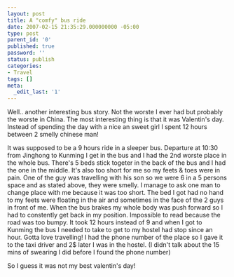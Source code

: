 ```yaml
---
layout: post
title: A "comfy" bus ride
date: 2007-02-15 21:35:29.000000000 -05:00
type: post
parent_id: '0'
published: true
password: ''
status: publish
categories:
- Travel
tags: []
meta:
  _edit_last: '1'
---
```

Well.. another interesting bus story. Not the worste I ever had but probably the worste in China. The most interesting thing is that it was Valentin's day. Instead of spending the day with a nice an sweet girl I spent 12 hours between 2 smelly chinese man!

<!--more-->

It was supposed to be a 9 hours ride in a sleeper bus. Departure at 10:30 from Jinghong to Kunming I get in the bus and I had the 2nd worste place in the whole bus. There's 5 beds stick togeter in the back of the bus and I had the one in the middle. It's also too short for me so my feets & toes were in pain. One of the guy was travelling with his son so we were 6 in a 5 persons space and as stated above, they were smelly. I manage to ask one man to change place with me because it was too short. The bed I got had no hand to my feets were floating in the air and sometimes in the face of the 2 guys in front of me. When the bus brakes my whole body was push forward so I had to constently get back in my position. Impossible to read because the road was too bumpy. It took 12 hours instead of 9 and when I got to Kunming the bus I needed to take to get to my hostel had stop since an hour. Gotta love travelling! I had the phone number of the place so I gave it to the taxi driver and 2$ later I was in the hostel. (I didn't talk about the 15 mins of swearing I did before I found the phone number)

So I guess it was not my best valentin's day!

